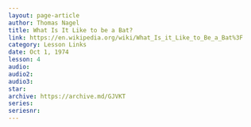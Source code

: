 ```yaml
---
layout: page-article
author: Thomas Nagel
title: What Is It Like to be a Bat?
link: https://en.wikipedia.org/wiki/What_Is_it_Like_to_Be_a_Bat%3F
category: Lesson Links
date: Oct 1, 1974
lesson: 4
audio: 
audio2: 
audio3: 
star: 
archive: https://archive.md/GJVKT
series: 
seriesnr: 
---
```

